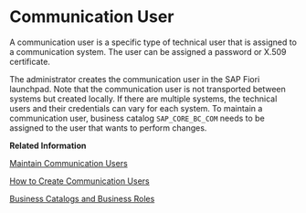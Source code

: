 <!-- loio09a1ee098bde4f42baab2bdc14b42f9b -->

# Communication User

A communication user is a specific type of technical user that is assigned to a communication system. The user can be assigned a password or X.509 certificate.

The administrator creates the communication user in the SAP Fiori launchpad. Note that the communication user is not transported between systems but created locally. If there are multiple systems, the technical users and their credentials can vary for each system. To maintain a communication user, business catalog `SAP_CORE_BC_COM` needs to be assigned to the user that wants to perform changes.

**Related Information**  


[Maintain Communication Users](../50_administration_and_ops/maintain-communication-users-eef80dd.md "You can use this app to create and edit communication users. Communication users are used by solutions to authenticate themselves to be able to post data.")

[How to Create Communication Users](../50_administration_and_ops/how-to-create-communication-users-0377ade.md "")

[Business Catalogs and Business Roles](https://help.sap.com/viewer/65de2977205c403bbc107264b8eccf4b/Cloud/en-US/da320654ed6e4e1e804a1a882cd461ea.html)

